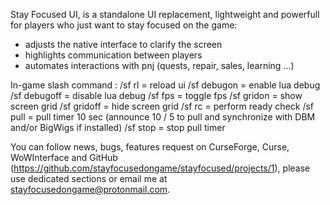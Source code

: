 ﻿Stay Focused UI, is a standalone UI replacement, lightweight and powerfull for players who just want to stay focused on the game:
- adjusts the native interface to clarify the screen
- highlights communication between players
- automates interactions with pnj (quests, repair, sales, learning ...)

In-game slash command :
/sf rl = reload ui
/sf debugon = enable lua debug
/sf debugoff = disable lua debug
/sf fps = toggle fps
/sf gridon = show screen grid
/sf gridoff = hide screen grid
/sf rc = perform ready check
/sf pull = pull timer 10 sec (announce 10 / 5 to pull and synchronize with DBM and/or BigWigs if installed)
/sf stop = stop pull timer

You can follow news, bugs, features request on CurseForge, Curse, WoWInterface and GitHub (https://github.com/stayfocusedongame/stayfocused/projects/1), please use dedicated sections or email me at stayfocusedongame@protonmail.com.